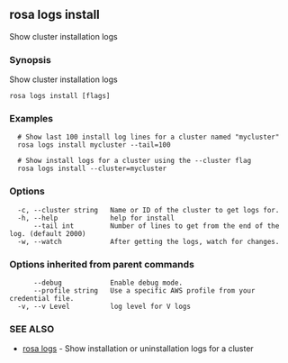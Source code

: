 ## rosa logs install

Show cluster installation logs

### Synopsis

Show cluster installation logs

```
rosa logs install [flags]
```

### Examples

```
  # Show last 100 install log lines for a cluster named "mycluster"
  rosa logs install mycluster --tail=100

  # Show install logs for a cluster using the --cluster flag
  rosa logs install --cluster=mycluster
```

### Options

```
  -c, --cluster string   Name or ID of the cluster to get logs for.
  -h, --help             help for install
      --tail int         Number of lines to get from the end of the log. (default 2000)
  -w, --watch            After getting the logs, watch for changes.
```

### Options inherited from parent commands

```
      --debug            Enable debug mode.
      --profile string   Use a specific AWS profile from your credential file.
  -v, --v Level          log level for V logs
```

### SEE ALSO

* [rosa logs](rosa_logs.md)	 - Show installation or uninstallation logs for a cluster

